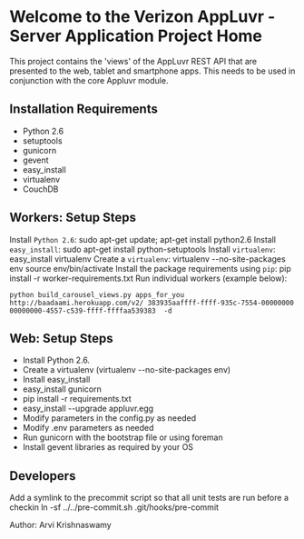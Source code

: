 

Welcome to the Verizon AppLuvr - Server Application Project Home
===================================================================

This project contains the 'views' of the AppLuvr REST API that are presented to the web, tablet and smartphone apps. This needs to be used in conjunction with the core Appluvr module.

Installation Requirements
-------------------------

* Python 2.6
* setuptools
* gunicorn
* gevent
* easy_install
* virtualenv
* CouchDB

Workers: Setup Steps
--------------------
Install `Python 2.6`:
    sudo apt-get update; apt-get install python2.6
Install `easy_install`:
    sudo apt-get install python-setuptools
Install `virtualenv`:
    easy_install virtualenv
Create a `virtualenv`:
    virtualenv --no-site-packages env
    source env/bin/activate
Install the package requirements using `pip`:
    pip install -r worker-requirements.txt
Run individual workers (example below):
   
    python build_carousel_views.py apps_for_you http://baadaami.herokuapp.com/v2/ 383935aaffff-ffff-935c-7554-00000000 00000000-4557-c539-ffff-ffffaa539383  -d


Web: Setup Steps
----------------

* Install Python 2.6.
* Create a virtualenv (virtualenv  --no-site-packages env)
* Install easy_install
* easy_install gunicorn
* pip install -r requirements.txt
* easy_install --upgrade appluvr.egg
* Modify parameters in the config.py as needed
* Modify .env parameters as needed
* Run gunicorn with the bootstrap file or using foreman
* Install gevent libraries as required by your OS

Developers
----------
Add a symlink to the precommit script so that all unit tests are run before a checkin
ln -sf ../../pre-commit.sh .git/hooks/pre-commit

Author: Arvi Krishnaswamy


